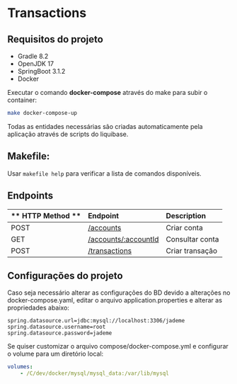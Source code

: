 # Transactions


## Requisitos do projeto

- Gradle 8.2
- OpenJDK 17
- SpringBoot 3.1.2
- Docker

Executar o comando **docker-compose** através do make para subir o container:

```bash
make docker-compose-up
```
Todas as entidades necessárias são criadas automaticamente pela aplicação através de scripts do liquibase.

## Makefile:

Usar ``makefile help`` para verificar a lista de comandos disponíveis.


## Endpoints

| ** HTTP Method ** | **Endpoint**                                                                             | Description                                   
|:------------------|:-----------------------------------------------------------------------------------------|:----------------------------------------------|
| POST              | [/accounts](documentation/post-account.md)                                               | Criar conta                                  |
| GET               | [/accounts/:accountId](documentation/get-account.md)                                     | Consultar conta                               |
| POST              | [/transactions](documentation/post-transactions.md)                                      | Criar transação                               |

## Configurações do projeto

Caso seja necessário alterar as configurações do BD devido a alterações no docker-compose.yaml, editar o arquivo application.properties e alterar as propriedades abaixo:

```
spring.datasource.url=jdbc:mysql://localhost:3306/jademe
spring.datasource.username=root
spring.datasource.password=jademe
```
Se quiser customizar o arquivo compose/docker-compose.yml e configurar o volume para um diretório local:

```yaml
volumes:
    - /C/dev/docker/mysql/mysql_data:/var/lib/mysql
```